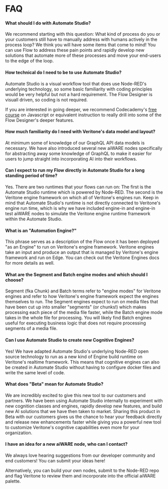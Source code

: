 # FAQ

#### What should I do with Automate Studio?

We recommend starting with this question: What kind of process do you or your customers still have to manually address with humans actively in the process loop? We think you will have some items that come to mind! You can use Flow to address these pain points and rapidly develop new solutions that automate more of these processes and move your end-users to the edge of the loop.

#### How technical do I need to be to use Automate Studio?

Automate Studio is a visual workflow tool that does use Node-RED's underlying technology, so some basic familiarity with coding principles would be very helpful but not a hard requirement. The Flow Designer is visuall driven, so coding is not required.

If you are interested in going deeper, we recommend Codecademy's [free course](https://www.codecademy.com/learn/introduction-to-javascript) on Javascript or equivalent instruction to really drill into some of the Flow Designer's deeper features.

#### How much familiarity do I need with Veritone's data model and layout?

At minimum some of knowledge of our GraphQL API data models is necessary. We have also introduced several new aiWARE nodes specifically for abstracting away some knowledge of GraphQL to make it easier for users to jump straight into incorporating AI into their workflows.

#### Can I expect to run my Flow directly in Automate Studio for a long standing period of time?

Yes. There are two runtimes that your flows can run on: The first is the Automate Studio runtime which is powered by Node-RED. The second is the Veritone engine framework on which all of Veritone's engines run. Keep in mind that Automate Studio's runtime is not directly connected to Veritone's engine run time, which is why we have included engine-in and engine-in test aiWARE nodes to simulate the Veritone engine runtime framework within the Automate Studio.

#### What is an "Automation Engine?"

This phrase serves as a description of the Flow once it has been deployed "as an Engine" to run on Veritone's engine framework. Veritone engines take an input and produce an output that is managed by Veritone's engine framework and run on Edge. You can check out the Veritone Engines docs for more details as well.

#### What are the Segment and Batch engine modes and which should I choose?

Segment (fka Chunk) and Batch terms refer to "engine modes" for Veritone engines and refer to how Veritone's engine framework expect the engines themselves to run. The Segment engines expect to run on media files that have been cut up into smaller "segments" (or chunks!) which makes processing each piece of the media file faster, while the Batch engine mode takes in the whole file for processing. You will likely find Batch engines useful for executing business logic that does not require processing segments of a media file.

#### Can I use Automate Studio to create new Cognitive Engines?

Yes! We have adapted Automate Studio's underlying Node-RED open source technology to run as a new kind of Engine build runtime on Veritone's realtime framework. This means that cognitive engines can also be created in Automate Studio without having to configure docker files and write the same level of code.

#### What does "Beta" mean for Automate Studio?

We are incredibly excited to give this new tool to our customers and partners. We have been using Automate Studio internally to experiment with new cognition classes and engines, rapidly develop new features, and build new AI solutions that we have then taken to market. Sharing this product in Beta with our customers gives us the chance to hear your feedback directly and release new enhancements faster while giving you a powerful new tool to customize Veritone's cognitive capabilities even more for your organization.

#### I have an idea for a new aiWARE node, who can I contact? 

We always love hearing suggestions from our developer community and end customers! You can submit your ideas here!

Alternatively, you can build your own nodes, submit to the Node-RED repo and flag Veritone to review them and incorporate into the official aiWARE palette.
